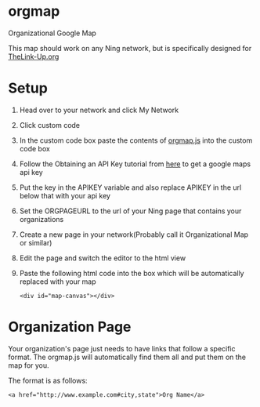 # orgmap
Organizational Google Map

This map should work on any Ning network, but is specifically designed for [TheLink-Up.org](http://www.TheLink-Up.org)


# Setup

1. Head over to your network and click My Network
2. Click custom code
3. In the custom code box paste the contents of [orgmap.js](orgmap.js) into the custom code box
4. Follow the Obtaining an API Key tutorial from [here](https://developers.google.com/maps/documentation/javascript/tutorial) to get a google maps api key
5. Put the key in the APIKEY variable and also replace APIKEY in the url below that with your api key
6. Set the ORGPAGEURL to the url of your Ning page that contains your organizations
7. Create a new page in your network(Probably call it Organizational Map or similar)
8. Edit the page and switch the editor to the html view
9. Paste the following html code into the box which will be automatically replaced with your map
   
   ```
   <div id="map-canvas"></div>
   ```

# Organization Page

Your organization's page just needs to have links that follow a specific format. The orgmap.js will automatically find them all and put them on the map for you.

The format is as follows:

```
<a href="http://www.example.com#city,state">Org Name</a>
```

